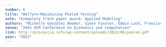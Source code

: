 ```yaml
---
number: 6
title: "Welfare-Maximizing Pooled Testing"
note: "Exemplary track paper award: Applied Modeling"
authors: "Michelle González Amador, Simon Finster, Edwin Lock, Francisco Marmolejo-Cossío, Evi Micha, Ariel Procaccia"
venue: "24th ACM Conference on Economics and Computation"
link: http://procaccia.info/wp-content/uploads/2022/06/pooled.pdf
year: "2023"
---
```

